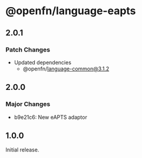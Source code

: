 # @openfn/language-eapts

## 2.0.1

### Patch Changes

- Updated dependencies
  - @openfn/language-common@3.1.2

## 2.0.0

### Major Changes

- b9e21c6: New eAPTS adaptor

## 1.0.0

Initial release.
